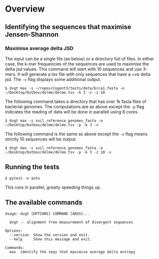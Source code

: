 # Overview

## Identifying the sequences that maximise Jensen-Shannon

### Maximise average delta JSD

The input can be a single file (as below) or a directory full of files. In either case, the k-mer frequencies of the sequences are used to maximise the delta jsd values. This command will start with 10 sequences and use 3-mers. It will generate a tsv file with only sequences that have a +ve delta jsd. The `-v` flag displays some additional output.
```
$ dvgt max -s ~/repos/Cogent3/tests/data/brca1.fasta -o ~/Desktop/Outbox/delme/delme.tsv -k 3 -v -z 10 
```

The following command takes a directory that has over 1k fasta files of bacterial genomes. The computations are as above except the `-p` flag indicates the reading of data will be done in parallell using 6 cores.
```
$ dvgt max -s soil_reference_genomes_fasta -o ~/Desktop/Outbox/delme/delme.tsv -p -k 3 -v 
```

The following command is the same as above except the `-x` flag means strictly 10 sequences will be output.
```
$ dvgt max -s soil_reference_genomes_fasta -o ~/Desktop/Outbox/delme/delme.tsv -p -k 3 -z 10 -x 
```

## Running the tests

```
$ pytest -n auto
```

This runs in parallel, greatly speeding things up.

## The available commands

<!-- [[[cog
import cog
from divergent.cli import main
from click.testing import CliRunner
runner = CliRunner()
result = runner.invoke(main, ["--help"])
help = result.output.replace("Usage: main", "Usage: dvgt")
cog.out(
    "```\n{}\n```".format(help)
)
]]] -->
```
Usage: dvgt [OPTIONS] COMMAND [ARGS]...

  dvgt -- alignment free measurement of divergent sequences

Options:
  --version  Show the version and exit.
  --help     Show this message and exit.

Commands:
  max  identify the seqs that maximise average delta entropy

```
<!-- [[[end]]] -->